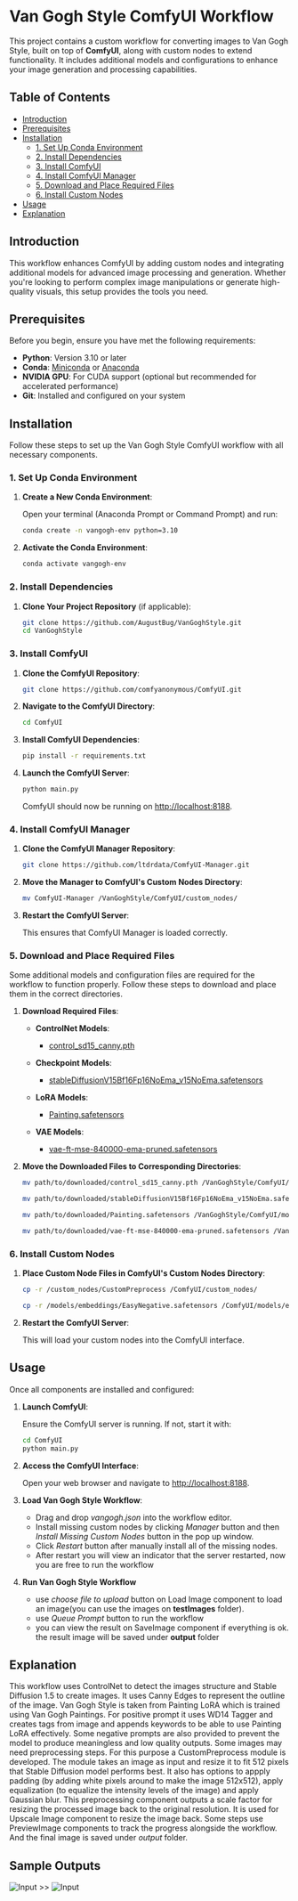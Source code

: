 
# Van Gogh Style ComfyUI Workflow

This project contains a custom workflow for converting images to Van Gogh Style, built on top of **ComfyUI**, along with custom nodes to extend functionality. It includes additional models and configurations to enhance your image generation and processing capabilities.

## Table of Contents

- [Introduction](#introduction)
- [Prerequisites](#prerequisites)
- [Installation](#installation)
  - [1. Set Up Conda Environment](#1-set-up-conda-environment)
  - [2. Install Dependencies](#2-install-dependencies)
  - [3. Install ComfyUI](#3-install-comfyui)
  - [4. Install ComfyUI Manager](#4-install-comfyui-manager)
  - [5. Download and Place Required Files](#5-download-and-place-required-files)
  - [6. Install Custom Nodes](#6-install-custom-nodes)
- [Usage](#usage)
- [Explanation](#explanation)

## Introduction

This workflow enhances ComfyUI by adding custom nodes and integrating additional models for advanced image processing and generation. Whether you're looking to perform complex image manipulations or generate high-quality visuals, this setup provides the tools you need.

## Prerequisites

Before you begin, ensure you have met the following requirements:

- **Python**: Version 3.10 or later
- **Conda**: [Miniconda](https://docs.conda.io/en/latest/miniconda.html) or [Anaconda](https://www.anaconda.com/products/distribution)
- **NVIDIA GPU**: For CUDA support (optional but recommended for accelerated performance)
- **Git**: Installed and configured on your system

## Installation

Follow these steps to set up the Van Gogh Style ComfyUI workflow with all necessary components.

### 1. Set Up Conda Environment

1. **Create a New Conda Environment**:

   Open your terminal (Anaconda Prompt or Command Prompt) and run:

   ```bash
   conda create -n vangogh-env python=3.10
   ```

2. **Activate the Conda Environment**:

   ```bash
   conda activate vangogh-env
   ```

### 2. Install Dependencies

1. **Clone Your Project Repository** (if applicable):

   ```bash
   git clone https://github.com/AugustBug/VanGoghStyle.git
   cd VanGoghStyle
   ```

### 3. Install ComfyUI

1. **Clone the ComfyUI Repository**:

   ```bash
   git clone https://github.com/comfyanonymous/ComfyUI.git
   ```

2. **Navigate to the ComfyUI Directory**:

   ```bash
   cd ComfyUI
   ```

3. **Install ComfyUI Dependencies**:

   ```bash
   pip install -r requirements.txt
   ```

4. **Launch the ComfyUI Server**:

   ```bash
   python main.py
   ```

   ComfyUI should now be running on [http://localhost:8188](http://localhost:8188).

### 4. Install ComfyUI Manager

1. **Clone the ComfyUI Manager Repository**:

   ```bash
   git clone https://github.com/ltdrdata/ComfyUI-Manager.git
   ```

2. **Move the Manager to ComfyUI's Custom Nodes Directory**:

   ```bash
   mv ComfyUI-Manager /VanGoghStyle/ComfyUI/custom_nodes/
   ```

3. **Restart the ComfyUI Server**:

   This ensures that ComfyUI Manager is loaded correctly.

### 5. Download and Place Required Files

Some additional models and configuration files are required for the workflow to function properly. Follow these steps to download and place them in the correct directories.

1. **Download Required Files**:

   - **ControlNet Models**:
     - [control_sd15_canny.pth](https://huggingface.co/lllyasviel/ControlNet/blob/main/models/control_sd15_canny.pth)

   - **Checkpoint Models**:
     - [stableDiffusionV15Bf16Fp16NoEma_v15NoEma.safetensors](https://civitai.com/models/155256/stable-diffusion-v15-bf16fp16-no-emaema-only-no-vae-safetensors-checkpoint)
	 
   - **LoRA Models**:
     - [Painting.safetensors](https://civitai.com/models/154185/van-gogh-likeness)
	 
   - **VAE Models**:
     - [vae-ft-mse-840000-ema-pruned.safetensors](https://huggingface.co/stabilityai/sd-vae-ft-mse-original/blob/main/vae-ft-mse-840000-ema-pruned.safetensors)

2. **Move the Downloaded Files to Corresponding Directories**:

   ```bash
   mv path/to/downloaded/control_sd15_canny.pth /VanGoghStyle/ComfyUI/models/controlnet/
   ```
   
   
   ```bash
   mv path/to/downloaded/stableDiffusionV15Bf16Fp16NoEma_v15NoEma.safetensors /VanGoghStyle/ComfyUI/models/checkpoints/
   ```
   
   
   ```bash
   mv path/to/downloaded/Painting.safetensors /VanGoghStyle/ComfyUI/models/loras/
   ```
   
   
   ```bash
   mv path/to/downloaded/vae-ft-mse-840000-ema-pruned.safetensors /VanGoghStyle/ComfyUI/models/vae/
   ```


### 6. Install Custom Nodes

1. **Place Custom Node Files in ComfyUI's Custom Nodes Directory**:

   ```bash
   cp -r /custom_nodes/CustomPreprocess /ComfyUI/custom_nodes/
   ```

   ```bash
   cp -r /models/embeddings/EasyNegative.safetensors /ComfyUI/models/embeddings
   ```

2. **Restart the ComfyUI Server**:

   This will load your custom nodes into the ComfyUI interface.

## Usage

Once all components are installed and configured:

1. **Launch ComfyUI**:

   Ensure the ComfyUI server is running. If not, start it with:

   ```bash
   cd ComfyUI
   python main.py
   ```

2. **Access the ComfyUI Interface**:

   Open your web browser and navigate to [http://localhost:8188](http://localhost:8188).

3. **Load Van Gogh Style Workflow**:

   - Drag and drop *vangogh.json* into the workflow editor.
   - Install missing custom nodes by clicking *Manager* button and then *Install Missing Custom Nodes* button in the pop up window.
   - Click *Restart* button after manually install all of the missing nodes.
   - After restart you will view an indicator that the server restarted, now you are free to run the workflow
   
4. **Run Van Gogh Style Workflow**

   - use *choose file to upload* button on Load Image component to load an image(you can use the images on **testImages** folder).
   - use *Queue Prompt* button to run the workflow
   - you can view the result on SaveImage component if everything is ok. the result image will be saved under **output** folder



## Explanation
This workflow uses ControlNet to detect the images structure and Stable Diffusion 1.5 to create images. It uses Canny Edges to represent the outline of the image. 
Van Gogh Style is taken from Painting LoRA which is trained using Van Gogh Paintings. 
For positive prompt it uses WD14 Tagger and creates tags from image and appends keywords to be able to use Painting LoRA effectively.
Some negative prompts are also provided to prevent the model to produce meaningless and low quality outputs.
Some images may need preprocessing steps. For this purpose a CustomPreprocess module is developed. The module takes an image as input and resize it to fit 512 pixels that Stable Diffusion model performs best.
It also has options to appply padding (by adding white pixels around to make the image 512x512), apply equalization (to equalize the intensity levels of the image) and apply Gaussian blur.
This preprocessing component outputs a scale factor for resizing the processed image back to the original resolution. It is used for Upscale Image component to resize the image back.
Some steps use PreviewImage components to track the progress alongside the workflow. And the final image is saved under *output* folder.

## Sample Outputs

![Input](testImages/test2.jpg?raw=true "Test-2") >> ![Input](output/VanGoghStyle_00070_.png?raw=true "Test-2")